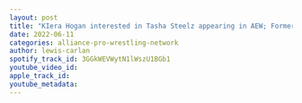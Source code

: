 ```yaml
---
layout: post
title: "KIera Hogan interested in Tasha Steelz appearing in AEW; Former Impact star enters MLW Battle Riot"
date: 2022-06-11
categories: alliance-pro-wrestling-network
author: lewis-carlan
spotify_track_id: 3GGkWEVWytN1lWszU1BGb1
youtube_video_id: 
apple_track_id: 
youtube_metadata: 
---
```

